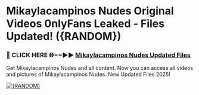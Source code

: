 # Mikaylacampinos Nudes Original Videos 0nlyFans Leaked - Files Updated! ({RANDOM})

<h3>🔴 CLICK HERE 🌐==►► <a href="https://betterlinks.top/A2PfLJ" rel="nofollow">Mikaylacampinos Nudes Updated Files</a></h3>

Get Mikaylacampinos Nudes and all content. Now you can access all videos and pictures of Mikaylacampinos Nudes. New Updated Files 2025!

[![{RANDOM}](https://i.imgur.com/ppqm5kG.gif)](https://betterlinks.top/A2PfLJ)